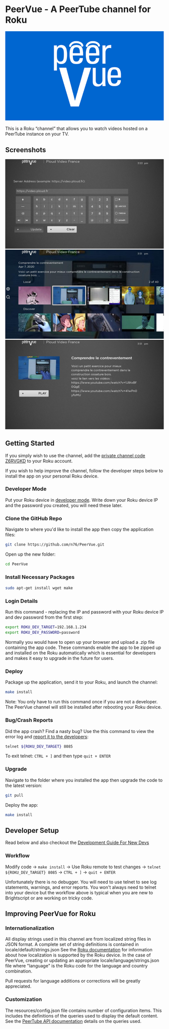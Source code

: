 <!--
SPDX-FileCopyrightText: 2020 Tod Fitch <tod@fitchfamily.org>

SPDX-License-Identifier: MIT
-->

# PeerVue - A PeerTube channel for Roku

<img src="images/splash-screen_SD.png"/>

This is a Roku “channel” that allows you to watch videos hosted on a PeerTube instance on your TV.

## Screenshots
<img src="screenshots/setting_screen.jpg"/>
<img src="screenshots/content_screen.jpg"/>
<img src="screenshots/detail_screen.jpg"/>

## Getting Started

If you simply wish to use the channel, add the [private channel code Z6RVGKD](https://my.roku.com/add/Z6RVGKD) to your Roku account.

If you wish to help improve the channel, follow the developer steps below to install the app on your personal Roku device.

### Developer Mode

Put your Roku device in [developer mode](https://blog.roku.com/developer/2016/02/04/developer-setup-guide). Write down your Roku device IP and the password you created, you will need these later.

### Clone the GitHub Repo

Navigate to where you'd like to install the app then copy the application files:

```bash
git clone https://github.com/n76/PeerVue.git
```

Open up the new folder:

```bash
cd PeerVue
```

### Install Necessary Packages

```bash
sudo apt-get install wget make
```

### Login Details

Run this command - replacing the IP and password with your Roku device IP and dev password from the first step:

```bash
export ROKU_DEV_TARGET=192.168.1.234
export ROKU_DEV_PASSWORD=password
```

Normally you would have to open up your browser and upload a .zip file containing the app code. These commands enable the app to be zipped up and installed on the Roku automatically which is essential for developers and makes it easy to upgrade in the future for users.

### Deploy

Package up the application, send it to your Roku, and launch the channel:

```bash
make install
```

Note: You only have to run this command once if you are not a developer. The PeerVue channel will still be installed after rebooting your Roku device.

### Bug/Crash Reports

Did the app crash? Find a nasty bug? Use the this command to view the error log and [report it to the developers](https://github.com/n76/PeerVue/issues):

```bash
telnet ${ROKU_DEV_TARGET} 8085
```

To exit telnet: `CTRL + ]` and then type `quit + ENTER`

### Upgrade

Navigate to the folder where you installed the app then upgrade the code to the latest version:

```bash
git pull
```

Deploy the app:

```bash
make install
```

## Developer Setup

Read below and also checkout the [Development Guide For New Devs](DEVGUIDE.md)

### Workflow

Modify code -> `make install` -> Use Roku remote to test changes -> `telnet ${ROKU_DEV_TARGET} 8085` -> `CTRL + ]` -> `quit + ENTER`

Unfortunately there is no debugger. You will need to use telnet to see log statements, warnings, and error reports. You won't always need to telnet into your device but the workflow above is typical when you are new to Brightscript or are working on tricky code.

## Improving PeerVue for Roku

### Internationalization

All display strings used in this channel are from localized string files in JSON format. A complete set of string definitions is contained in locale/default/strings.json See the [Roku documentation](https://developer.roku.com/docs/developer-program/core-concepts/localization.md) for information about how localization is supported by the Roku device. In the case of PeerVue, creating or updating an appropriate locale/language/strings.json file where "language" is the Roku code for the language and country combination.

Pull requests for language additions or corrections will be greatly appreciated.

### Customization

The resources/config.json file contains number of configuration items. This includes the definitions of the queries used to display the default content. See the [PeerTube API documentation](https://docs.joinpeertube.org/api-rest-reference.html) details on the queries used.
